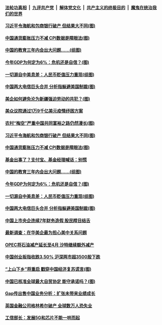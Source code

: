 ####  [法轮功真相](../../../../basic/blob/master/README.md?t=03111031) &nbsp;|&nbsp; [九评共产党](../../../../9ping.md/blob/master/README.md?t=03111031) &nbsp;|&nbsp; [解体党文化](../../../../jtdwh.md/blob/master/README.md?t=03111031)  &nbsp;|&nbsp; [共产主义的终极目的](../../../../gczydzjmd.md/blob/master/README.md?t=03111031) &nbsp;|&nbsp; [魔鬼在统治我们的世界](../../../../mgztzwmdsj.md/blob/master/README.md?t=03111031) 

#### [习近平令海航和包商银行破产 但结果大不同(图)](../pages/p5/965157.md?t=03111031) 

#### [中国通货膨胀压力不减 CPI数据是障眼法(图)](../pages/p5/965133.md?t=03111031) 

#### [中国的教育三年内会出大问题……(组图)](../pages/p5/965061.md?t=03111031) 

#### [今年GDP为何定为6%：危机还是自信？(图)](../pages/p5/965072.md?t=03111031) 

#### [一切源自中美息差：人民币贬值压力重现(组图)](../pages/p5/965065.md?t=03111031) 

#### [中国两大电信巨头合并 分析指躲避美国制裁(图)](../pages/p5/965058.md?t=03111031) 

#### [美企如何避免沦为新疆强迫劳动的共犯？(图)](../pages/p5/965174.md?t=03111031) 

#### [美众议院通过1万9千亿美元疫情纾困方案](../pages/p5/965172.md?t=03111031) 

#### [农村“掏空”严重中国共同富裕之路仍然漫长(图)](../pages/p5/965168.md?t=03111031) 

#### [习近平令海航和包商银行破产 但结果大不同(图)](../pages/p5/965157.md?t=03111031) 

#### [中国通货膨胀压力不减 CPI数据是障眼法(图)](../pages/p5/965133.md?t=03111031) 

#### [基金出事了？支付宝、基金经理喊话：别慌](../pages/p5/965131.md?t=03111031) 


#### [中国的教育三年内会出大问题……(组图)](../pages/p5/965061.md?t=03111031) 

#### [今年GDP为何定为6%：危机还是自信？(图)](../pages/p5/965072.md?t=03111031) 

#### [一切源自中美息差：人民币贬值压力重现(组图)](../pages/p5/965065.md?t=03111031) 

#### [中国两大电信巨头合并 分析指躲避美国制裁(图)](../pages/p5/965058.md?t=03111031) 

#### [中国上市央企连续7年财务造假 股民瞠目结舌](../pages/p5/965050.md?t=03111031) 

#### [最新调查：在华美企最为担心美中关系问题](../pages/p5/965041.md?t=03111031) 

#### [OPEC将石油减产延长至4月 沙特继续额外减产](../pages/p5/965024.md?t=03111031) 

#### [中国创业板指收跌3.50% 沪深两市超3500股下跌](../pages/p5/965022.md?t=03111031) 

#### [“上山下乡”将重启 戳穿中国经济复苏谎言(图)](../pages/p5/965018.md?t=03111031) 

#### [中国已核准全球最大自贸协定 能守承诺吗？(图)](../pages/p5/965008.md?t=03111031) 

#### [Gap传出售中国业务分析：扩张未带来业绩成长](../pages/p5/964992.md?t=03111031) 

#### [英国金融公司格林希尔破产 全球数万人恐失业](../pages/p5/964991.md?t=03111031) 

#### [工信部长：发展5G和芯片不能一哄而起](../pages/p5/964989.md?t=03111031) 

